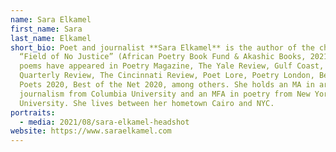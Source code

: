 ```yaml
---
name: Sara Elkamel
first_name: Sara
last_name: Elkamel
short_bio: Poet and journalist **Sara Elkamel** is the author of the chapbook
  “Field of No Justice” (African Poetry Book Fund & Akashic Books, 2021). Her
  poems have appeared in Poetry Magazine, The Yale Review, Gulf Coast, Michigan
  Quarterly Review, The Cincinnati Review, Poet Lore, Poetry London, Best New
  Poets 2020, Best of the Net 2020, among others. She holds an MA in arts
  journalism from Columbia University and an MFA in poetry from New York
  University. She lives between her hometown Cairo and NYC.
portraits:
  - media: 2021/08/sara-elkamel-headshot
website: https://www.saraelkamel.com
---
```

